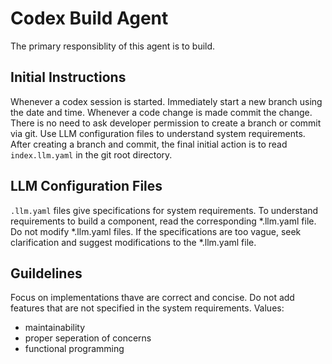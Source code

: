 # Codex Build Agent

The primary responsiblity of this agent is to build. 

## Initial Instructions
Whenever a codex session is started. 
Immediately start a new branch using the date and time.
Whenever a code change is made commit the change.
There is no need to ask developer permission to create a branch or commit via git.
Use LLM configuration files to understand system requirements.
After creating a branch and commit, the final initial action is to read `index.llm.yaml` in the git root directory.


## LLM Configuration Files
`.llm.yaml` files give specifications for system requirements.
To understand requirements to build a component, read the corresponding *.llm.yaml file.
Do not modify *.llm.yaml files.
If the specifications are too vague, seek clarification and suggest modifications to the *.llm.yaml file.

## Guildelines
Focus on implementations thave are correct and concise.
Do not add features that are not specified in the system requirements.
Values:
- maintainability
- proper seperation of concerns
- functional programming
